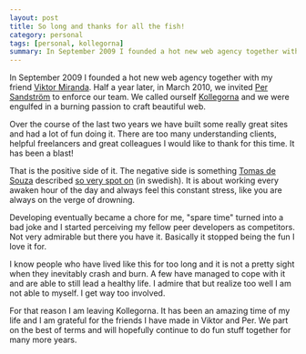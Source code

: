 ```yaml
---
layout: post
title: So long and thanks for all the fish!
category: personal
tags: [personal, kollegorna]
summary: In September 2009 I founded a hot new web agency together with my friend Viktor Miranda. Half a year later, in March 2010, we invited Per Sandström to enforce our team. We called ourself Kollegorna and we were engulfed in a burning passion to craft beautiful web.
---
```

In September 2009 I founded a hot new web agency together with my friend [Viktor Miranda](http://viktormiranda.com/). Half a year later, in March 2010, we invited [Per Sandström](http://www.helloper.com/) to enforce our team. We called ourself [Kollegorna](http://www.kollegorna.se/) and we were engulfed in a burning passion to craft beautiful web.

Over the course of the last two years we have built some really great sites and had a lot of fun doing it. There are too many understanding clients, helpful freelancers and great colleagues I would like to thank for this time. It has been a blast!

That is the positive side of it. The negative side is something [Tomas de Souza](http://twitter.com/souza) described [so very spot on](http://blogs.goodold.se/loveaffair/2011/04/06/not-tonight-honey/) (in swedish). It is about working every awaken hour of the day and always feel this constant stress, like you are always on the verge of drowning.

Developing eventually became a chore for me, "spare time" turned into a bad joke and I started perceiving my fellow peer developers as competitors. Not very admirable but there you have it. Basically it stopped being the fun I love it for.

I know people who have lived like this for too long and it is not a pretty sight when they inevitably crash and burn. A few have managed to cope with it and are able to still lead a healthy life. I admire that but realize too well I am not able to myself. I get way too involved.

For that reason I am leaving Kollegorna. It has been an amazing time of my life and I am grateful for the friends I have made in Viktor and Per. We part on the best of terms and will hopefully continue to do fun stuff together for many more years.

